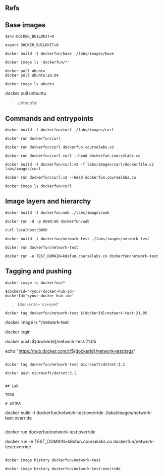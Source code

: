 
## Refs

## Base images


```
$env:DOCKER_BUILDKIT=0

export DOCKER_BUILDKIT=0
```

```
docker build -t dockerfun/base ./labs/images/base
```

```
docker image ls 'dockerfun/*'
```

```
docker pull ubuntu
docker pull ubuntu:20.04

docker image ls ubuntu
```

docker pull unbuntu

> Unhelpful

## Commands and entrypoints

```
docker build -t dockerfun/curl ./labs/images/curl
```

```
docker run dockerfun/curl 

docker run dockerfun/curl dockerfun.courselabs.co

docker run dockerfun/curl curl --head dockerfun.courselabs.co
```

```
docker build -t dockerfun/curl:v2 -f labs/images/curl/Dockerfile.v2 labs/images/curl
```

```
docker run dockerfun/curl:v2 --head dockerfun.courselabs.co
```

```
docker image ls dockerfun/curl
```

## Image layers and hierarchy

```
docker build -t dockerfun/web ./labs/images/web
```

```
docker run -d -p 8090:80 dockerfun/web

curl localhost:8090
```

```
docker build -t dockerfun/network-test ./labs/images/network-test
```

```
docker run dockerfun/network-test
```

```
docker run -e TEST_DOMAIN=k8sfun.courselabs.co dockerfun/network-test
```



## Tagging and pushing

```
docker image ls dockerfun/*
```

```
$dockerId='<your-docker-hub-id>'
dockerId='<your-docker-hub-id>'
```

> `$dockerId='sixeyed'`

```
docker tag dockerfun/network-test ${dockerId}/network-test:21.05
```

docker image ls */network-test

docker login

docker push ${dockerId}/network-test:21.05

echo "https://hub.docker.com/r/${dockerId}/network-test/tags"

```

docker tag dockerfun/network-test microsoft/dotnet:3.1

docker push microsoft/dotnet:3.1


## Lab

TODO 

# EXTRA

```
docker build -t dockerfun/network-test:override ./labs/images/network-test-override
```

```
docker run dockerfun/network-test:override

docker run -e TEST_DOMAIN=k8sfun.courselabs.co dockerfun/network-test:override
```

docker image history dockerfun/network-test

docker image history dockerfun/network-test:override